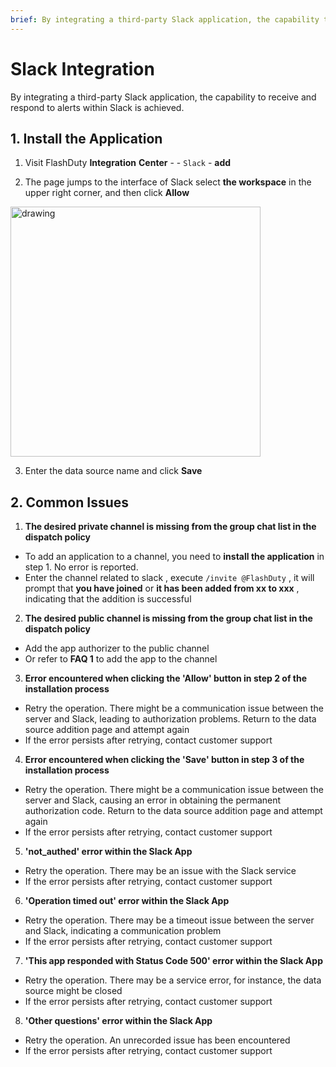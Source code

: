 ```yaml
---
brief: By integrating a third-party Slack application, the capability to receive and respond to alerts within Slack is achieved
---
```


# Slack Integration

By integrating a third-party Slack application, the capability to receive and respond to alerts within Slack is achieved.

## 1. Install the Application

1. Visit FlashDuty **Integration** **Center** - - `Slack` - **add**

2. The page jumps to the interface of Slack select **the workspace** in the upper right corner, and then click **Allow**

<img src="https://fcdoc.github.io/img/zh/aXIi-nrANb2NC__s3jg6kIgcoh68NENKYDJb8xhf9Mk.avif" alt="drawing" width="400"/>

3. Enter the data source name and click **Save**

## 2. Common Issues

1. **The desired private channel is missing from the group chat list in the dispatch policy**
- To add an application to a channel, you need to **install the application** in step 1. No error is reported.
- Enter the channel related to slack , execute `/invite @FlashDuty` , it will prompt that **you have joined** or **it has been added from xx to xxx** , indicating that the addition is successful

2. **The desired public channel is missing from the group chat list in the dispatch policy**
- Add the app authorizer to the public channel
- Or refer to **FAQ 1** to add the app to the channel

3. **Error encountered when clicking the 'Allow' button in step 2 of the installation process**
- Retry the operation. There might be a communication issue between the server and Slack, leading to authorization problems. Return to the data source addition page and attempt again
- If the error persists after retrying, contact customer support

4. **Error encountered when clicking the 'Save' button in step 3 of the installation process**
- Retry the operation. There might be a communication issue between the server and Slack, causing an error in obtaining the permanent authorization code. Return to the data source addition page and attempt again
- If the error persists after retrying, contact customer support

5. **'not_authed' error within the Slack App**
- Retry the operation. There may be an issue with the Slack service
- If the error persists after retrying, contact customer support

6. **'Operation timed out' error within the Slack App**
- Retry the operation. There may be a timeout issue between the server and Slack, indicating a communication problem
- If the error persists after retrying, contact customer support

7. **'This app responded with Status Code 500' error within the Slack App**
- Retry the operation. There may be a service error, for instance, the data source might be closed
- If the error persists after retrying, contact customer support

8. **'Other questions' error within the Slack App**
- Retry the operation. An unrecorded issue has been encountered
- If the error persists after retrying, contact customer support